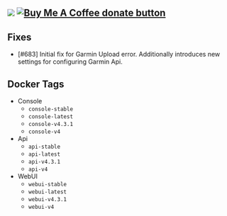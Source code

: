 [![](https://img.shields.io/static/v1?label=Sponsor&message=%E2%9D%A4&logo=GitHub&color=%23fe8e86)](https://github.com/sponsors/philosowaffle) <span class="badge-buymeacoffee"><a href="https://www.buymeacoffee.com/philosowaffle" title="Donate to this project using Buy Me A Coffee"><img src="https://img.shields.io/badge/buy%20me%20a%20coffee-donate-yellow.svg" alt="Buy Me A Coffee donate button" /></a></span>
---

## Fixes

- [#683] Initial fix for Garmin Upload error.  Additionally introduces new settings for configuring Garmin Api.

## Docker Tags

- Console
    - `console-stable`
    - `console-latest`
    - `console-v4.3.1`
    - `console-v4`
- Api
    - `api-stable`
    - `api-latest`
    - `api-v4.3.1`
    - `api-v4`
- WebUI
    - `webui-stable`
    - `webui-latest`
    - `webui-v4.3.1`
    - `webui-v4`
